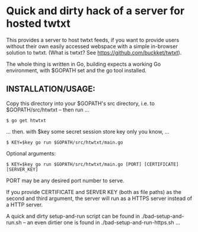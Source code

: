 Quick and dirty hack of a server for hosted twtxt
=================================================

This provides a server to host twtxt feeds, if you want to provide users without
their own easily accessed webspace with a simple in-browser solution to twtxt.
(What is twtxt? See <https://github.com/buckket/twtxt>).

The whole thing is written in Go, building expects a working Go environment,
with $GOPATH set and the go tool installed.

INSTALLATION/USAGE:
-------------------

Copy this directory into your $GOPATH's src directory, i.e. to
$GOPATH/src/htwtxt – then run … 

    $ go get htwtxt

… then. with $key some secret session store key only you know, …

    $ KEY=$key go run $GOPATH/src/htwtxt/main.go

Optional arguments:

    $ KEY=$key go run $GOPATH/src/htwtxt/main.go [PORT] [CERTIFICATE] [SERVER_KEY]

PORT may be any desired port number to serve.

If you provide CERTIFICATE and SERVER KEY (both as file paths) as the second and
third argument, the server will run as a HTTPS server instead of a HTTP server.

A quick and dirty setup-and-run script can be found in ./bad-setup-and-run.sh –
an even dirtier one is found in ./bad-setup-and-run-https.sh …
